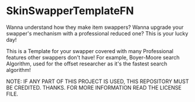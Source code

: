 # SkinSwapperTemplateFN
Wanna understand how they make item swappers?
Wanna upgrade your swapper's mechanism with a professional reduced one?
This is your lucky day!

This is a Template for your swapper covered with many Professional features other swappers don't have!
For example, Boyer-Moore search Algorithm, used for the offset researcher as it's the fastest search algorithm!

NOTE: IF ANY PART OF THIS PROJECT IS USED, THIS REPOSITORY MUST BE CREDITED. THANKS. FOR MORE INFORMATION READ THE LICENSE FILE.
